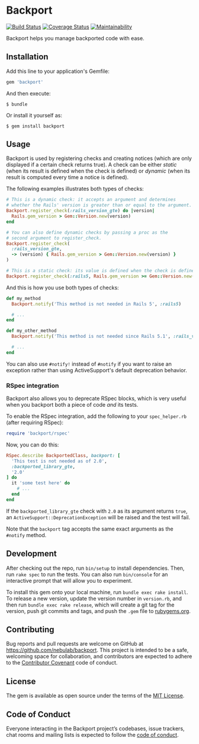 # Backport

[![Build Status](https://travis-ci.org/nebulab/backport.svg?branch=master)](https://travis-ci.org/nebulab/backport)
[![Coverage Status](https://coveralls.io/repos/github/nebulab/backport/badge.svg?branch=master)](https://coveralls.io/github/nebulab/backport?branch=master)
[![Maintainability](https://api.codeclimate.com/v1/badges/c5705b7ed58864609452/maintainability)](https://codeclimate.com/github/nebulab/backport/maintainability)

Backport helps you manage backported code with ease.

## Installation

Add this line to your application's Gemfile:

```ruby
gem 'backport'
```

And then execute:

    $ bundle

Or install it yourself as:

    $ gem install backport

## Usage

Backport is used by registering checks and creating notices (which are only displayed if a certain 
check returns true). A check can be either _static_ (when its result is defined when the check
is defined) or _dynamic_ (when its result is computed every time a notice is defined). 

The following examples illustrates both types of checks:

```ruby
# This is a dynamic check: it accepts an argument and determines
# whether the Rails' version is greater than or equal to the argument. 
Backport.register_check(:rails_version_gte) do |version|
  Rails.gem_version > Gem::Version.new(version)
end

# You can also define dynamic checks by passing a proc as the
# second argument to register_check.
Backport.register_check(
  :rails_version_gte, 
  -> (version) { Rails.gem_version > Gem::Version.new(version) }
)

# This is a static check: its value is defined when the check is defined.
Backport.register_check(:rails5, Rails.gem_version >= Gem::Version.new('5.0.0')) 
```

And this is how you use both types of checks:

```ruby
def my_method
  Backport.notify('This method is not needed in Rails 5', :rails5)

  # ...
end

def my_other_method
  Backport.notify('This method is not needed since Rails 5.1', :rails_version_gte, '5.1.0')

  # ...
end
```

You can also use `#notify!` instead of `#notify` if you want to raise an exception rather than
using ActiveSupport's default deprecation behavior.

### RSpec integration

Backport also allows you to deprecate RSpec blocks, which is very useful when you backport both a
piece of code _and_ its tests.

To enable the RSpec integration, add the following to your `spec_helper.rb` (after requiring RSpec):

```ruby
require 'backport/rspec'
```

Now, you can do this:

```ruby
RSpec.describe BackportedClass, backport: [
  'This test is not needed as of 2.0', 
  :backported_library_gte, 
  '2.0'
] do
  it 'some test here' do
    # ...
  end
end
```

If the `backported_library_gte` check with `2.0` as its argument returns `true`, an
`ActiveSupport::DeprecationException` will be raised and the test will fail.

Note that the `backport` tag accepts the same exact arguments as the `#notify` method.

## Development

After checking out the repo, run `bin/setup` to install dependencies. Then, run `rake spec` to run 
the tests. You can also run `bin/console` for an interactive prompt that will allow you to 
experiment.

To install this gem onto your local machine, run `bundle exec rake install`. To release a new 
version, update the version number in `version.rb`, and then run `bundle exec rake release`, which 
will create a git tag for the version, push git commits and tags, and push the `.gem` file to 
[rubygems.org](https://rubygems.org).

## Contributing

Bug reports and pull requests are welcome on GitHub at https://github.com/nebulab/backport. This 
project is intended to be a safe, welcoming space for collaboration, and contributors are expected 
to adhere to the [Contributor Covenant](http://contributor-covenant.org) code of conduct.

## License

The gem is available as open source under the terms of the [MIT License](https://opensource.org/licenses/MIT).

## Code of Conduct

Everyone interacting in the Backport project’s codebases, issue trackers, chat rooms and mailing 
lists is expected to follow the [code of conduct](https://github.com/nebulab/backport/blob/master/CODE_OF_CONDUCT.md).
